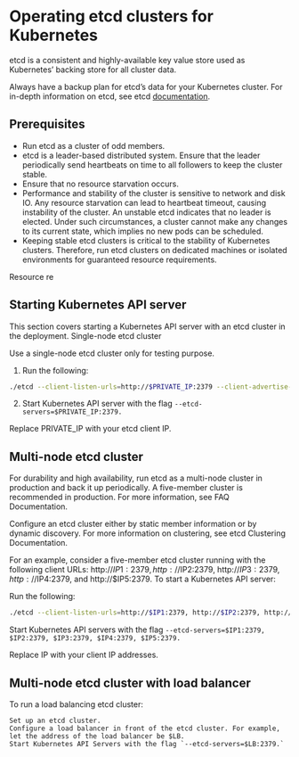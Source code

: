 # Operating etcd clusters for Kubernetes

etcd is a consistent and highly-available key value store used as Kubernetes’ backing store for all cluster data.

Always have a backup plan for etcd’s data for your Kubernetes cluster. For in-depth information on etcd, see etcd [documentation](https://github.com/coreos/etcd/blob/master/Documentation/docs.md).

## Prerequisites

- Run etcd as a cluster of odd members.
- etcd is a leader-based distributed system. Ensure that the leader periodically send heartbeats on time to all followers to keep the cluster stable.
- Ensure that no resource starvation occurs.
- Performance and stability of the cluster is sensitive to network and disk IO. Any resource starvation can lead to heartbeat timeout, causing instability of the cluster. An unstable etcd indicates that no leader is elected. Under such circumstances, a cluster cannot make any changes to its current state, which implies no new pods can be scheduled.
- Keeping stable etcd clusters is critical to the stability of Kubernetes clusters. Therefore, run etcd clusters on dedicated machines or isolated environments for guaranteed resource requirements.

Resource re

## Starting Kubernetes API server

This section covers starting a Kubernetes API server with an etcd cluster in the deployment.
Single-node etcd cluster

Use a single-node etcd cluster only for testing purpose.

1) Run the following:

```bash
./etcd --client-listen-urls=http://$PRIVATE_IP:2379 --client-advertise-urls=http://$PRIVATE_IP:2379
```
2) Start Kubernetes API server with the flag `--etcd-servers=$PRIVATE_IP:2379.`

Replace PRIVATE_IP with your etcd client IP.

## Multi-node etcd cluster

For durability and high availability, run etcd as a multi-node cluster in production and back it up periodically. A five-member cluster is recommended in production. For more information, see FAQ Documentation.

Configure an etcd cluster either by static member information or by dynamic discovery. For more information on clustering, see etcd Clustering Documentation.

For an example, consider a five-member etcd cluster running with the following client URLs: http://$IP1:2379, http://$IP2:2379, http://$IP3:2379, http://$IP4:2379, and http://$IP5:2379. To start a Kubernetes API server:

Run the following:

```bash
./etcd --client-listen-urls=http://$IP1:2379, http://$IP2:2379, http://$IP3:2379, http://$IP4:2379, http://$IP5:2379 --client-advertise-urls=http://$IP1:2379, http://$IP2:2379, http://$IP3:2379, http://$IP4:2379, http://$IP5:2379
```
Start Kubernetes API servers with the flag `--etcd-servers=$IP1:2379, $IP2:2379, $IP3:2379, $IP4:2379, $IP5:2379.`

Replace IP with your client IP addresses.

## Multi-node etcd cluster with load balancer

To run a load balancing etcd cluster:

    Set up an etcd cluster.
    Configure a load balancer in front of the etcd cluster. For example, let the address of the load balancer be $LB.
    Start Kubernetes API Servers with the flag `--etcd-servers=$LB:2379.`
